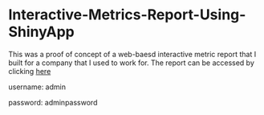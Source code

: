 # Interactive-Metrics-Report-Using-ShinyApp
This was a proof of concept of a web-baesd interactive metric report that I built for a company that I used to work for. The report can be accessed by clicking [here](https://kenlam.shinyapps.io/metricsreport/)

username: admin

password: adminpassword

